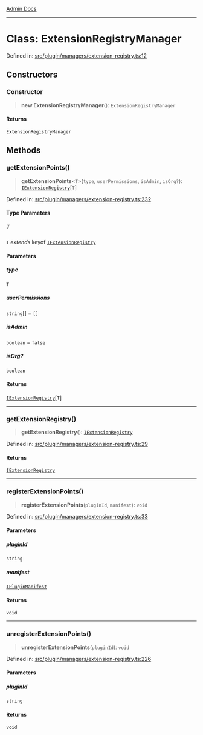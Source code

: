 [Admin Docs](/)

***

# Class: ExtensionRegistryManager

Defined in: [src/plugin/managers/extension-registry.ts:12](https://github.com/PalisadoesFoundation/talawa-admin/blob/main/src/plugin/managers/extension-registry.ts#L12)

## Constructors

### Constructor

> **new ExtensionRegistryManager**(): `ExtensionRegistryManager`

#### Returns

`ExtensionRegistryManager`

## Methods

### getExtensionPoints()

> **getExtensionPoints**\<`T`\>(`type`, `userPermissions`, `isAdmin`, `isOrg?`): [`IExtensionRegistry`](../../../types/interfaces/IExtensionRegistry.md)\[`T`\]

Defined in: [src/plugin/managers/extension-registry.ts:232](https://github.com/PalisadoesFoundation/talawa-admin/blob/main/src/plugin/managers/extension-registry.ts#L232)

#### Type Parameters

##### T

`T` *extends* keyof [`IExtensionRegistry`](../../../types/interfaces/IExtensionRegistry.md)

#### Parameters

##### type

`T`

##### userPermissions

`string`[] = `[]`

##### isAdmin

`boolean` = `false`

##### isOrg?

`boolean`

#### Returns

[`IExtensionRegistry`](../../../types/interfaces/IExtensionRegistry.md)\[`T`\]

***

### getExtensionRegistry()

> **getExtensionRegistry**(): [`IExtensionRegistry`](../../../types/interfaces/IExtensionRegistry.md)

Defined in: [src/plugin/managers/extension-registry.ts:29](https://github.com/PalisadoesFoundation/talawa-admin/blob/main/src/plugin/managers/extension-registry.ts#L29)

#### Returns

[`IExtensionRegistry`](../../../types/interfaces/IExtensionRegistry.md)

***

### registerExtensionPoints()

> **registerExtensionPoints**(`pluginId`, `manifest`): `void`

Defined in: [src/plugin/managers/extension-registry.ts:33](https://github.com/PalisadoesFoundation/talawa-admin/blob/main/src/plugin/managers/extension-registry.ts#L33)

#### Parameters

##### pluginId

`string`

##### manifest

[`IPluginManifest`](../../../types/interfaces/IPluginManifest.md)

#### Returns

`void`

***

### unregisterExtensionPoints()

> **unregisterExtensionPoints**(`pluginId`): `void`

Defined in: [src/plugin/managers/extension-registry.ts:226](https://github.com/PalisadoesFoundation/talawa-admin/blob/main/src/plugin/managers/extension-registry.ts#L226)

#### Parameters

##### pluginId

`string`

#### Returns

`void`
